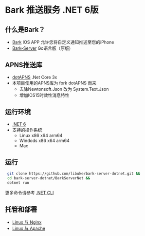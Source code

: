 # Bark 推送服务 .NET 6版
## 什么是Bark？
- [Bark](https://github.com/Finb/Bark) IOS APP 允许您将自定义通知推送至您的iPhone
- [Bark-Server](https://github.com/Finb/bark-server) Go语言版（原版)
## APNS推送库
- [dotAPNS](https://github.com/alexalok/dotAPNS) .Net Core 3x
- 本项目使用的APNS库为 fork dotAPNS 而来  
  - 去除Newtonsoft.Json 改为 System.Text.Json
  - 增加IOS15时效性消息特性
## 运行环境
- [.NET 6](https://dotnet.microsoft.com/download)
- 支持的操作系统
  - Linux x86 x64 arm64
  - Windods x86 x64 arm64
  - Mac
## 运行
 ```sh 
  git clone https://github.com/libuke/bark-server-dotnet.git &&
  cd bark-server-dotnet/BarkServerNet &&
  dotnet run
```
更多命令请参考 [.NET CLI](https://docs.microsoft.com/zh-cn/dotnet/core/tools/)
## 托管和部署
- [Linux 与 Nginx](https://docs.microsoft.com/zh-cn/aspnet/core/host-and-deploy/linux-nginx?view=aspnetcore-5.0)
- [Linux 与 Apache](https://docs.microsoft.com/zh-cn/aspnet/core/host-and-deploy/linux-apache?view=aspnetcore-5.0)
